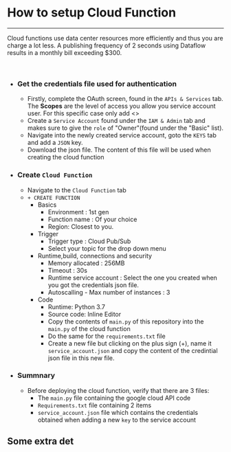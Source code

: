 # How to setup Cloud Function

---
Cloud functions use data center resources more efficiently and thus you are charge a lot less. A publishing frequency 
of 2 seconds using Dataflow results in a monthly bill exceeding $300. 

<br>

- ### Get the credentials file used for authentication
    - Firstly, complete the OAuth screen, found in the `APIs & Services` tab. The **Scopes** are the level of access you allow 
    you service account user. For this specific case only add <>
    - Create a `Service Account` found under the `IAM & Admin` tab and makes sure
    to give the `role` of "Owner"(found under the "Basic" list). 
    - Navigate into the newly created service account, goto the `KEYS` tab and add a
    `JSON` key. 
    - Download the json file. The content of this file will be used when creating the cloud function
- ### Create `Cloud Function`
  - Navigate to the `Cloud Function` tab
  - `+ CREATE FUNCTION`
    - Basics
      - Environment : 1st gen
      - Function name : Of your choice
      - Region: Closest to you. 
    - Trigger 
      - Trigger type : Cloud Pub/Sub
      - Select your topic for the drop down menu
    - Runtime,build, connections and security
      - Memory allocated : 256MB
      - Timeout : 30s 
      - Runtime service account : Select the one you created when you got the
      credentials json file. 
      - Autoscalling - Max number of instances : 3  
    - Code
      - Runtime: Python 3.7
      - Source code: Inline Editor
      - Copy the contents of `main.py` of this repository into the `main.py` of the 
      cloud function
      - Do the same for the `requirements.txt` file
      - Create a new file but clicking on the plus sign (+), name it 
      `service_account.json` and copy the content of the credintial json file in 
      this new file.
- ### Summnary
  - Before deploying the cloud function, verify that there are 3 files:
    - The `main.py` file containing the google cloud API code
    - `Requirements.txt` file containing 2 items
    - `service_account.json` file which contains the credentials obtained when adding a 
    new `key` to the service account

## Some extra det